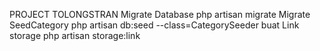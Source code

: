 PROJECT TOLONGSTRAN
Migrate Database php artisan migrate
Migrate SeedCategory php artisan db:seed --class=CategorySeeder
buat Link storage php artisan storage:link
